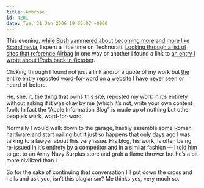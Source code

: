 ```yaml
---
title: Ambrose.
id: 4201
date: Tue, 31 Jan 2006 19:55:07 +0000
---
```


This evening, [while Bush yammered about becoming more and more like Scandinavia](http://www.washingtonpost.com/wp-dyn/content/article/2006/01/31/AR2006013101361.html), I spent a little time on Technorati. [Looking through a list of sites that reference Airbag](http://www.technorati.com/search/www.airbagindustries.com) in one way or another I found a link to [an entry I wrote about iPods back in October](http://www.airbagindustries.com/archives/008281.php).  

Clicking through I found not just a link and/or a quote of my work but [the entire entry reposted word-for-word](http://apple.lans-inc.com/?p=36) on a website I have never seen or heard of before.  

He, she, it, the thing that owns this site, reposted my work in it’s entirety without asking if it was okay by me (which it’s not, write your own content fool). In fact the “Apple Information Blog” is made up of nothing but other people’s work, word-for-word.  

Normally I would walk down to the garage, hastily assemble some Roman hardware and start nailing but it just so happens that only days ago I was talking to a lawyer about this very issue. His blog, his work, is often being re-issued in it’s entirety by a competitor and in a similar fashion — I told him to get to an Army Navy Surplus store and grab a flame thrower but he’s a bit more civilized than I.  

So for the sake of continuing that conversation I’ll put down the cross and nails and ask you, isn’t this plagiarism? Me thinks yes, very much so.





